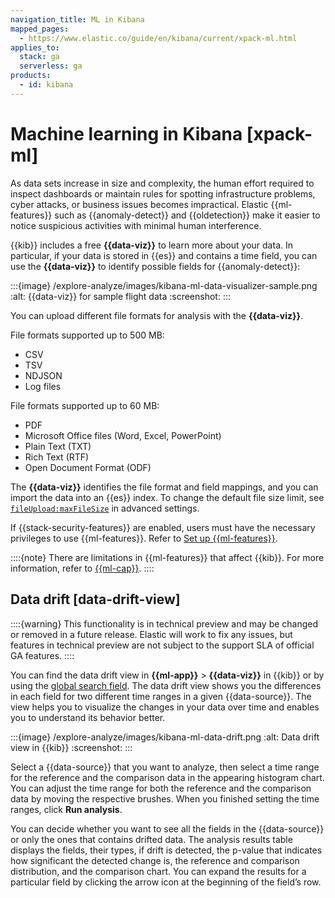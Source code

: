 ```yaml
---
navigation_title: ML in Kibana
mapped_pages:
  - https://www.elastic.co/guide/en/kibana/current/xpack-ml.html
applies_to:
  stack: ga
  serverless: ga
products:
  - id: kibana
---
```


# Machine learning in Kibana [xpack-ml]

As data sets increase in size and complexity, the human effort required to inspect dashboards or maintain rules for spotting infrastructure problems, cyber attacks, or business issues becomes impractical. Elastic {{ml-features}} such as {{anomaly-detect}} and {{oldetection}} make it easier to notice suspicious activities with minimal human interference.

{{kib}} includes a free **{{data-viz}}** to learn more about your data. In particular, if your data is stored in {{es}} and contains a time field, you can use the **{{data-viz}}** to identify possible fields for {{anomaly-detect}}:

:::{image} /explore-analyze/images/kibana-ml-data-visualizer-sample.png
:alt: {{data-viz}} for sample flight data
:screenshot:
:::

You can upload different file formats for analysis with the **{{data-viz}}**.

File formats supported up to 500 MB:

* CSV
* TSV
* NDJSON
* Log files

File formats supported up to 60 MB:

* PDF
* Microsoft Office files (Word, Excel, PowerPoint)
* Plain Text (TXT)
* Rich Text (RTF)
* Open Document Format (ODF)

The **{{data-viz}}** identifies the file format and field mappings, and you can import the data into an {{es}} index. To change the default file size limit, see [`fileUpload:maxFileSize`](kibana://reference/advanced-settings.md#kibana-general-settings) in advanced settings.

If {{stack-security-features}} are enabled, users must have the necessary privileges to use {{ml-features}}. Refer to [Set up {{ml-features}}](setting-up-machine-learning.md#setup-privileges).

::::{note}
There are limitations in {{ml-features}} that affect {{kib}}. For more information, refer to [{{ml-cap}}](anomaly-detection/ml-limitations.md).
::::

## Data drift [data-drift-view]

::::{warning}
This functionality is in technical preview and may be changed or removed in a future release. Elastic will work to fix any issues, but features in technical preview are not subject to the support SLA of official GA features.
::::

You can find the data drift view in **{{ml-app}}** > **{{data-viz}}** in {{kib}} or by using the [global search field](../../explore-analyze/find-and-organize/find-apps-and-objects.md). The data drift view shows you the differences in each field for two different time ranges in a given {{data-source}}. The view helps you to visualize the changes in your data over time and enables you to understand its behavior better.

:::{image} /explore-analyze/images/kibana-ml-data-drift.png
:alt: Data drift view in {{kib}}
:screenshot:
:::

Select a {{data-source}} that you want to analyze, then select a time range for the reference and the comparison data in the appearing histogram chart. You can adjust the time range for both the reference and the comparison data by moving the respective brushes. When you finished setting the time ranges, click **Run analysis**.

You can decide whether you want to see all the fields in the {{data-source}} or only the ones that contains drifted data. The analysis results table displays the fields, their types, if drift is detected, the p-value that indicates how significant the detected change is, the reference and comparison distribution, and the comparison chart. You can expand the results for a particular field by clicking the arrow icon at the beginning of the field’s row.
